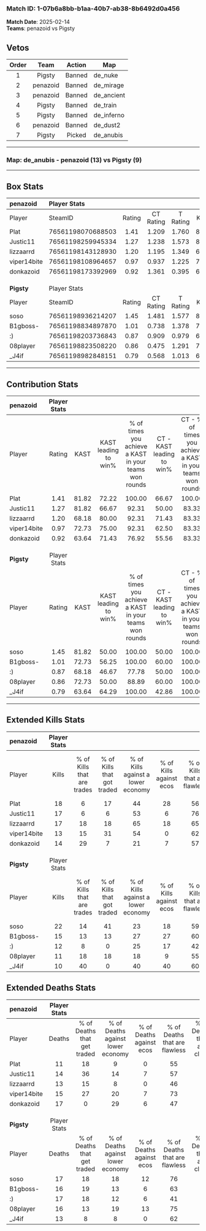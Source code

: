 ### Match ID: 1-07b6a8bb-b1aa-40b7-ab38-8b6492d0a456  
**Match Date**: 2025-02-14  
**Teams**: penazoid vs Pigsty  

## Vetos  

| Order | Team | Action | Map |
| :---: | :--: | :----: | --- |
| 1 | Pigsty | Banned | de_nuke |
| 2 | penazoid | Banned | de_mirage |
| 3 | penazoid | Banned | de_ancient |
| 4 | Pigsty | Banned | de_train |
| 5 | Pigsty | Banned | de_inferno |
| 6 | penazoid | Banned | de_dust2 |
| 7 | Pigsty | Picked | de_anubis |

---  

### **Map**: de_anubis - penazoid (13) vs Pigsty (9)  
---  

## Box Stats  

| **penazoid** | Player Stats      |        |           |          |       |       |       |         |        |      |     |
| :- | :- | :-: | :-: | :-: | :-: | :-: | :-: | :-: | :-: | :-: | :-: |
| Player       | SteamID           | Rating | CT Rating | T Rating | KAST  |  ADR  | Kills | Assists | Deaths | K/D  | HS% |
| Plat         | 76561198070688503 |  1.41  |   1.209   |  1.760   | 81.82 | 88.7  |  18   |    6    |   11   | 1.64 | 38  |
| Justic11     | 76561198259945334 |  1.27  |   1.238   |  1.573   | 81.82 | 76.5  |  17   |    8    |   14   | 1.21 | 29  |
| lizzaarrd    | 76561198143128930 |  1.20  |   1.195   |  1.349   | 68.18 | 85.8  |  17   |    4    |   13   | 1.31 | 64  |
| viper14bite  | 76561198108964657 |  0.97  |   0.937   |  1.225   | 72.73 | 64.6  |  13   |    5    |   15   | 0.87 | 46  |
| donkazoid    | 76561198173392969 |  0.92  |   1.361   |  0.395   | 63.64 | 71.7  |  14   |    6    |   17   | 0.82 | 28  |
|              |                   |        |           |          |       |       |       |         |        |      |     |
|              |                   |        |           |          |       |       |       |         |        |      |     |
|              |                   |        |           |          |       |       |       |         |        |      |     |
| **Pigsty**   | Player Stats      |        |           |          |       |       |       |         |        |      |     |
| Player       | SteamID           | Rating | CT Rating | T Rating | KAST  |  ADR  | Kills | Assists | Deaths | K/D  | HS% |
| soso         | 76561198936214207 |  1.45  |   1.481   |  1.577   | 81.82 | 100.3 |  22   |    4    |   17   | 1.29 | 81  |
| B1gboss-     | 76561198834897870 |  1.01  |   0.738   |  1.378   | 72.73 | 63.3  |  15   |    3    |   16   | 0.94 | 33  |
| :)           | 76561198203736843 |  0.87  |   0.909   |  0.979   | 68.18 | 71.4  |  12   |    6    |   17   | 0.71 | 41  |
| 08player     | 76561198823508220 |  0.86  |   0.475   |  1.291   | 72.73 | 60.7  |  11   |    6    |   16   | 0.69 | 36  |
| _J4if        | 76561198982848151 |  0.79  |   0.568   |  1.013   | 63.64 | 52.9  |  10   |    3    |   13   | 0.77 | 50  |
---  

## Contribution Stats  

| **penazoid** | Player Stats |       |                      |                                                        |                           |                                                             |                          |                                                            |
| :- | :-: | :-: | :-: | :-: | :-: | :-: | :-: | :-: |
| Player       |    Rating    | KAST  | KAST leading to win% | % of times you achieve a KAST in your teams won rounds | CT - KAST leading to win% | CT - % of times you achieve a KAST in your teams won rounds | T - KAST leading to win% | T - % of times you achieve a KAST in your teams won rounds |
| Plat         |     1.41     | 81.82 |        72.22         |                         100.00                         |           66.67           |                           100.00                            |          77.78           |                           100.00                           |
| Justic11     |     1.27     | 81.82 |        66.67         |                         92.31                          |           50.00           |                            83.33                            |          87.50           |                           100.00                           |
| lizzaarrd    |     1.20     | 68.18 |        80.00         |                         92.31                          |           71.43           |                            83.33                            |          87.50           |                           100.00                           |
| viper14bite  |     0.97     | 72.73 |        75.00         |                         92.31                          |           62.50           |                            83.33                            |          87.50           |                           100.00                           |
| donkazoid    |     0.92     | 63.64 |        71.43         |                         76.92                          |           55.56           |                            83.33                            |          100.00          |                           71.43                            |
|              |              |       |                      |                                                        |                           |                                                             |                          |                                                            |
|              |              |       |                      |                                                        |                           |                                                             |                          |                                                            |
|              |              |       |                      |                                                        |                           |                                                             |                          |                                                            |
| **Pigsty**   | Player Stats |       |                      |                                                        |                           |                                                             |                          |                                                            |
| Player       |    Rating    | KAST  | KAST leading to win% | % of times you achieve a KAST in your teams won rounds | CT - KAST leading to win% | CT - % of times you achieve a KAST in your teams won rounds | T - KAST leading to win% | T - % of times you achieve a KAST in your teams won rounds |
| soso         |     1.45     | 81.82 |        50.00         |                         100.00                         |           50.00           |                           100.00                            |          50.00           |                           100.00                           |
| B1gboss-     |     1.01     | 72.73 |        56.25         |                         100.00                         |           60.00           |                           100.00                            |          54.55           |                           100.00                           |
| :)           |     0.87     | 68.18 |        46.67         |                         77.78                          |           50.00           |                           100.00                            |          44.44           |                           66.67                            |
| 08player     |     0.86     | 72.73 |        50.00         |                         88.89                          |           60.00           |                           100.00                            |          45.45           |                           83.33                            |
| _J4if        |     0.79     | 63.64 |        64.29         |                         100.00                         |           42.86           |                           100.00                            |          85.71           |                           100.00                           |
---  

## Extended Kills Stats  

| **penazoid** | Player Stats |                            |                            |                                    |                         |                              |                                 |                                       |                    |           |
| :- | :-: | :-: | :-: | :-: | :-: | :-: | :-: | :-: | :-: | :-: |
| Player       |    Kills     | % of Kills that are trades | % of Kills that got traded | % of Kills against a lower economy | % of Kills against ecos | % of Kills that are flawless | % of Kills that are close duels | % of Kills that are assisted by flash | Pistol Round Kills | AWP Kills |
| Plat         |      18      |             6              |             17             |                 44                 |           28            |              56              |               11                |                   0                   |         0          |     1     |
| Justic11     |      17      |             6              |             6              |                 53                 |            6            |              76              |                6                |                   0                   |         0          |     0     |
| lizzaarrd    |      17      |             18             |             18             |                 65                 |           18            |              65              |                6                |                  12                   |         0          |     1     |
| viper14bite  |      13      |             15             |             31             |                 54                 |            0            |              62              |                0                |                   8                   |         0          |     1     |
| donkazoid    |      14      |             29             |             7              |                 21                 |            7            |              57              |                0                |                   0                   |         0          |     2     |
|              |              |                            |                            |                                    |                         |                              |                                 |                                       |                    |           |
|              |              |                            |                            |                                    |                         |                              |                                 |                                       |                    |           |
|              |              |                            |                            |                                    |                         |                              |                                 |                                       |                    |           |
| **Pigsty**   | Player Stats |                            |                            |                                    |                         |                              |                                 |                                       |                    |           |
| Player       |    Kills     | % of Kills that are trades | % of Kills that got traded | % of Kills against a lower economy | % of Kills against ecos | % of Kills that are flawless | % of Kills that are close duels | % of Kills that are assisted by flash | Pistol Round Kills | AWP Kills |
| soso         |      22      |             14             |             41             |                 23                 |           18            |              59              |                9                |                   0                   |         0          |     3     |
| B1gboss-     |      15      |             13             |             13             |                 27                 |           27            |              60              |                7                |                  13                   |         0          |     3     |
| :)           |      12      |             8              |             0              |                 25                 |           17            |              42              |                8                |                   0                   |         0          |     1     |
| 08player     |      11      |             18             |             18             |                 18                 |            9            |              55              |                0                |                   0                   |         4          |     0     |
| _J4if        |      10      |             40             |             0              |                 40                 |           40            |              60              |                0                |                   0                   |         0          |     0     |
## Extended Deaths Stats  

| **penazoid** | Player Stats |                             |                                   |                          |                               |                            |                           |               |
| :- | :-: | :-: | :-: | :-: | :-: | :-: | :-: | :-: |
| Player       |    Deaths    | % of Deaths that get traded | % of Deaths against lower economy | % of Deaths against ecos | % of Deaths that are flawless | % of Deaths that are close | % of Deaths while blinded | Deaths to AWP |
| Plat         |      11      |             18              |                 9                 |            0             |              55               |             9              |             0             |       0       |
| Justic11     |      14      |             36              |                14                 |            7             |              57               |             7              |             0             |       1       |
| lizzaarrd    |      13      |             15              |                 8                 |            0             |              46               |             8              |             0             |       1       |
| viper14bite  |      15      |             27              |                20                 |            7             |              73               |             0              |            13             |       2       |
| donkazoid    |      17      |              0              |                29                 |            6             |              47               |             6              |             0             |       0       |
|              |              |                             |                                   |                          |                               |                            |                           |               |
|              |              |                             |                                   |                          |                               |                            |                           |               |
|              |              |                             |                                   |                          |                               |                            |                           |               |
| **Pigsty**   | Player Stats |                             |                                   |                          |                               |                            |                           |               |
| Player       |    Deaths    | % of Deaths that get traded | % of Deaths against lower economy | % of Deaths against ecos | % of Deaths that are flawless | % of Deaths that are close | % of Deaths while blinded | Deaths to AWP |
| soso         |      17      |             18              |                18                 |            12            |              76               |             0              |             0             |       0       |
| B1gboss-     |      16      |             19              |                13                 |            6             |              63               |             6              |             6             |       0       |
| :)           |      17      |             18              |                12                 |            6             |              41               |             6              |             6             |       0       |
| 08player     |      16      |             13              |                19                 |            13            |              75               |             6              |             6             |       0       |
| _J4if        |      13      |              8              |                 8                 |            0             |              62               |             8              |             0             |       0       |
